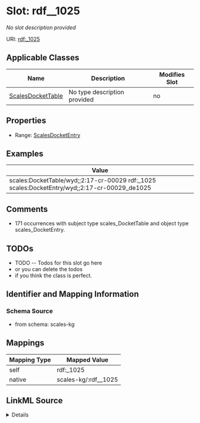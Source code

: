 

# Slot: rdf__1025


_No slot description provided_





URI: [rdf:_1025](http://www.w3.org/1999/02/22-rdf-syntax-ns#_1025)



<!-- no inheritance hierarchy -->





## Applicable Classes

| Name | Description | Modifies Slot |
| --- | --- | --- |
| [ScalesDocketTable](../classes/ScalesDocketTable.md) | No type description provided |  no  |







## Properties

* Range: [ScalesDocketEntry](../classes/ScalesDocketEntry.md)






## Examples

| Value |
| --- |
| scales:DocketTable/wyd;;2:17-cr-00029 rdf:_1025 scales:DocketEntry/wyd;;2:17-cr-00029_de1025 |

## Comments

* 171 occurrences with subject type scales_DocketTable and object type scales_DocketEntry.

## TODOs

* TODO -- Todos for this slot go here
* or you can delete the todos
* if you think the class is perfect.

## Identifier and Mapping Information







### Schema Source


* from schema: scales-kg




## Mappings

| Mapping Type | Mapped Value |
| ---  | ---  |
| self | rdf:_1025 |
| native | scales-kg/:rdf__1025 |




## LinkML Source

<details>
```yaml
name: rdf__1025
description: No slot description provided
todos:
- TODO -- Todos for this slot go here
- or you can delete the todos
- if you think the class is perfect.
comments:
- 171 occurrences with subject type scales_DocketTable and object type scales_DocketEntry.
examples:
- value: scales:DocketTable/wyd;;2:17-cr-00029 rdf:_1025 scales:DocketEntry/wyd;;2:17-cr-00029_de1025
from_schema: scales-kg
rank: 1000
slot_uri: rdf:_1025
alias: rdf__1025
domain_of:
- scales_DocketTable
range: scales_DocketEntry

```
</details>
